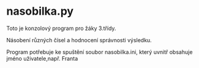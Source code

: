 # nasobilka.py
Toto je konzolový program pro žáky 3.třídy.

Násobení různých čísel a hodnocení správnosti výsledku.

Program potřebuje ke spuštění soubor nasobilka.ini, který uvnitř obsahuje jméno uživatele,např. Franta 

